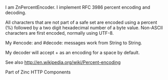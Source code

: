 I am ZnPercentEncoder.I implement RFC 3986 percent encoding and decoding.All characters that are not part of a safe set are encoded using a percent (%) followed by a two digit hexadecimal number of a byte value. Non-ASCII characters are first encoded, normally using UTF-8.My #encode: and #decode: messages work from String to String.My decoder will accept + as an encoding for a space by default.See also http://en.wikipedia.org/wiki/Percent-encodingPart of Zinc HTTP Components